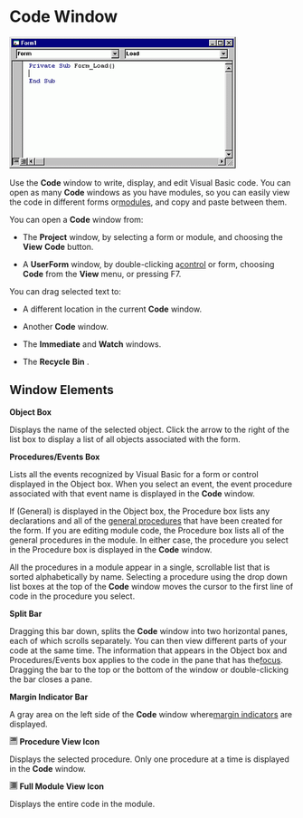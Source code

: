 
# Code Window


![](images/code_ZA01201588.gif)



Use the  **Code** window to write, display, and edit Visual Basic code. You can open as many **Code** windows as you have modules, so you can easily view the code in different forms or[modules](b8bdf64f-5920-1ae9-16d0-b26d09524a30.md), and copy and paste between them.

You can open a  **Code** window from:



- The  **Project** window, by selecting a form or module, and choosing the **View** **Code** button.
    
- A  **UserForm** window, by double-clicking a[control](b8bdf64f-5920-1ae9-16d0-b26d09524a30.md) or form, choosing **Code** from the **View** menu, or pressing F7.
    

You can drag selected text to:


- A different location in the current  **Code** window.
    
- Another  **Code** window.
    
- The  **Immediate** and **Watch** windows.
    
- The  **Recycle** **Bin** .
    


## Window Elements

 **Object Box**

Displays the name of the selected object. Click the arrow to the right of the list box to display a list of all objects associated with the form.

 **Procedures/Events Box**

Lists all the events recognized by Visual Basic for a form or control displayed in the Object box. When you select an event, the event procedure associated with that event name is displayed in the  **Code** window.

If (General) is displayed in the Object box, the Procedure box lists any declarations and all of the [general procedures](b8bdf64f-5920-1ae9-16d0-b26d09524a30.md) that have been created for the form. If you are editing module code, the Procedure box lists all of the general procedures in the module. In either case, the procedure you select in the Procedure box is displayed in the **Code** window.

All the procedures in a module appear in a single, scrollable list that is sorted alphabetically by name. Selecting a procedure using the drop down list boxes at the top of the  **Code** window moves the cursor to the first line of code in the procedure you select.

 **Split Bar**

Dragging this bar down, splits the  **Code** window into two horizontal panes, each of which scrolls separately. You can then view different parts of your code at the same time. The information that appears in the Object box and Procedures/Events box applies to the code in the pane that has the[focus](b8bdf64f-5920-1ae9-16d0-b26d09524a30.md). Dragging the bar to the top or the bottom of the window or double-clicking the bar closes a pane.

 **Margin Indicator Bar**

A gray area on the left side of the  **Code** window where[margin indicators](b8bdf64f-5920-1ae9-16d0-b26d09524a30.md) are displayed.


![](images/avhdg004_ZA01201568.gif) **Procedure View Icon**

Displays the selected procedure. Only one procedure at a time is displayed in the  **Code** window.


![](images/avhdg005_ZA01201569.gif) **Full Module View Icon**

Displays the entire code in the module.


